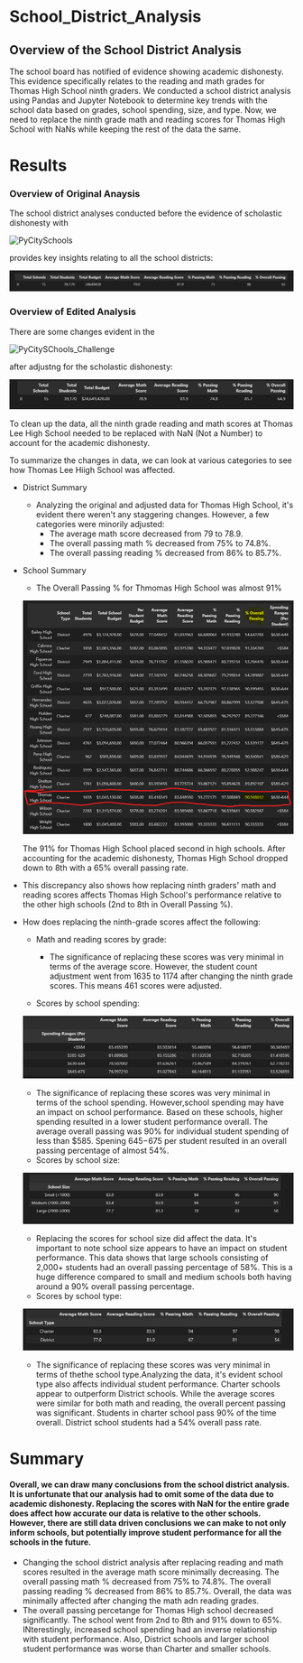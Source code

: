 # School_District_Analysis
## Overview of the School District Analysis
The school board has notified of evidence showing academic dishonesty. This evidence specifically relates to the reading and math grades for Thomas High School ninth graders. We conducted a school district analysis using Pandas and Jupyter Notebook to determine key trends with the school data based on grades, school spending, size, and type. Now, we need to replace the ninth grade math and reading scores for Thomas High School with NaNs while keeping the rest of the data the same. 

# Results
### Overview of Original Anaysis
The school district analyses conducted before the evidence of scholastic dishonesty with

![PyCitySchools](/PyCitySchools.ipynb)

provides key insights relating to all the school districts:

![Original_Data](/Resources/Old_Total.png)

### Overview of Edited Analysis
There are some changes evident in the

![PyCitySChools_Challenge](/PyCitySchools_Challenge.ipynb)

 after adjustng for the scholastic dishonesty:

![Adjusted_Academic_Dishonesty](/Resources/New_Total.png)

To clean up the data, all the ninth grade reading and math scores at Thomas Lee High School needed to be replaced with NaN (Not a Number) to account for the academic dishonesty.

To summarize the changes in data, we can look at various categories to see how Thomas Lee Hiigh School was affected.
- District Summary
    - Analyzing the original and adjusted data for Thomas High School, it's evident there weren't any staggering changes. However, a few categories were minorily adjusted:
        -   The average math score decreased from 79 to 78.9. 
        -   The overall passing math % decreased from 75% to 74.8%.
        -   The overall passing reading % decreased from 86% to 85.7%.
- School Summary
    - The Overall Passing % for Thmomas High School was almost 91% 

    ![Original_Thomas_School_Summary](/Resources/Old_Overall_Passing.png)
    
    The 91% for Thomas High School placed second in high schools. After accounting for the academic dishonesty, Thomas High School dropped down to 8th with a 65% overall passing rate.
- This discrepancy also shows how replacing ninth graders' math and reading scores affects Thomas High School's performance relative to the other high schools (2nd to 8th in Overall Passing %).

- How does replacing the ninth-grade scores affect the following:
    - Math and reading scores by grade:
        * The significance of replacing these scores was very minimal in terms of the average score. However, the student count adjustment went from 1635 to 1174 after changing the ninth grade scores. This means 461 scores were adjusted.

    - Scores by school spending:

    ![School_Spending](/Resources/School_spending.png)

    *  The significance of replacing these scores was very minimal in terms of the school spending. However,school spending may have an impact on school performance. Based on these schools, higher spending resulted in a lower student performance overall. The average overall passing was 90% for individual student spending of less than $585. Spening $645-$675 per student resulted in an overall passing percentage of almost 54%.

    - Scores by school size:

    ![School_Size](/Resources/school_size.png)

     *  Replacing the scores for school size did affect the data. It's important to note school size appears to have an impact on student performance. This data shows that large schools consisting of 2,000+ students had an overall passing percentage of 58%. This is a huge difference compared to small and medium schools both having around a 90% overall passing percentage.

    - Scores by school type:

    ![School_Type](/Resources/school_type.png)

     *  The significance of replacing these scores was very minimal in terms of thethe school type.Analyzing the data, it's evident school type also affects individual student performance. Charter schools appear to outperform District schools. While the average scores were similar for both math and reading, the overall percent passing was significant. Students in charter school pass 90% of the time overall. District school students had a 54% overall pass rate.

# Summary
#### Overall, we can draw many conclusions from the school district analysis. It is unfortunate that our analysis had to omit some of the data due to academic dishonesty. Replacing the scores with NaN for the entire grade does affect how accurate our data is relative to the other schools. However, there are still data driven conclusions we can make to not only inform schools, but potentially improve student performance for all the schools in the future. 
- Changing the school district analysis after replacing reading and math scores resulted in the average math score minimally decreasing. The overall passing math % decreased from 75% to 74.8%. The overall passing reading % decreased from 86% to 85.7%. Overall, the data was minimally affected after changing the math adn reading grades.
- The overall passing percetange for Thomas High school decreased significantly. The school went from 2nd to 8th and 91% down to 65%. INterestingly, increased school spending had an inverse relationship with student performance. Also, District schools and larger school student performance was worse than Charter and smaller schools.
